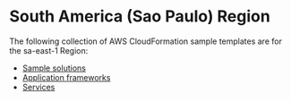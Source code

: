 # South America \(Sao Paulo\) Region<a name="cfn-sample-templates-sa-east-1"></a>

The following collection of AWS CloudFormation sample templates are for the sa\-east\-1 Region:
+ [Sample solutions](sample-templates-applications-sa-east-1.md)
+ [Application frameworks](sample-templates-appframeworks-sa-east-1.md)
+ [Services](sample-templates-services-sa-east-1.md)